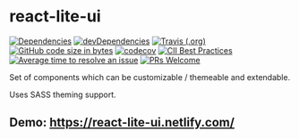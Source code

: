 # react-lite-ui

<!-- Badges -->
<!-- npm package verson and downloads info can be included once the package is published -->
<!-- [![npm version](https://badge.fury.io/js/react-lite-ui.svg)](https://badge.fury.io/js/react-lite-ui) -->
<!-- [![npm downloads](https://img.shields.io/npm/dm/react-lite-ui.svg)](https://www.npmjs.com/package/react-lite-ui) -->
[![Dependencies](https://img.shields.io/david/Codebrahma/react-lite-ui.svg)](https://david-dm.org/Codebrahma/react-lite-ui)
[![devDependencies](https://img.shields.io/david/dev/Codebrahma/react-lite-ui.svg)](https://david-dm.org/Codebrahma/react-lite-ui?type=dev)
[![Travis (.org)](https://img.shields.io/travis/Codebrahma/react-lite-ui.svg)](https://travis-ci.org/Codebrahma/react-lite-ui)
[![GitHub code size in bytes](https://img.shields.io/github/languages/code-size/Codebrahma/react-lite-ui.svg)](https://github.com/Codebrahma/react-lite-ui/)
[![codecov](https://codecov.io/gh/Codebrahma/react-lite-ui/branch/development/graph/badge.svg)](https://codecov.io/gh/Codebrahma/react-lite-ui)
[![CII Best Practices](https://bestpractices.coreinfrastructure.org/projects/2286/badge)](https://bestpractices.coreinfrastructure.org/projects/2286)
[![Average time to resolve an issue](https://isitmaintained.com/badge/resolution/Codebrahma/react-lite-ui.svg)](http://isitmaintained.com/project/Codebrahma/react-lite-ui)
[![PRs Welcome](https://img.shields.io/badge/PRs-welcome-brightgreen.svg?style=flat-square)](http://makeapullrequest.com)


Set of components which can be customizable / themeable and extendable.

Uses SASS theming support.

## Demo: https://react-lite-ui.netlify.com/
